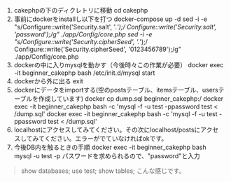 1. cakephpの下のディクレトリに移動
cd cakephp
2. 事前にdockerをinstallし以下を打つ
docker-compose up -d
sed -i -e "s/Configure::write('Security.salt', '.*');/ Configure::write('Security.salt', 'password');/g" ./app/Config/core.php
sed -i -e "s/Configure::write('Security.cipherSeed', '.*');/ Configure::write('Security.cipherSeed', '0123456789');/g" ./app/Config/core.php
3. dockerの中に入りmysqlを動かす（今後時々この作業が必要）
docker exec -it beginner_cakephp bash
/etc/init.d/mysql start
4. dockerから外に出る
exit
5. dockerにデータをimportする(空のpostsテーブル、itemsテーブル、usersテーブルを作成しています)
docker cp dump.sql beginner_cakephp:/
docker exec -it beginner_cakephp bash -c 'mysql -f -u test -ppassword test < /dump.sql'
docker exec -it beginner_cakephp bash -c 'mysql -f -u test -ppassword test < /dump.sql'
6. localhostにアクセスしてみてください。その次にlocalhost/postsにアクセスしてみてください。エラーがでていなければokです。
7. 今後DB内を触るときの手順
docker exec -it beginner_cakephp bash
mysql -u test -p
パスワードを求められるので、"password"と入力
> show databases;
> use test;
> show tables;
こんな感じです。